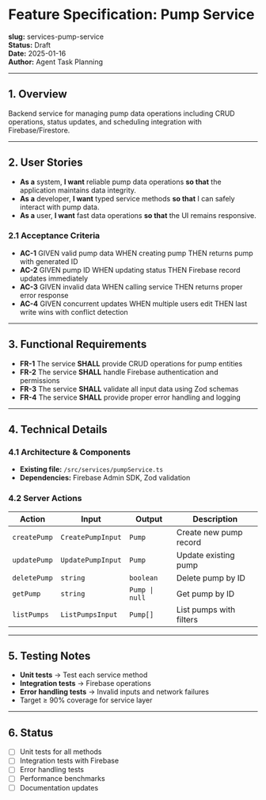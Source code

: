 # Feature Specification: Pump Service

**slug:** services-pump-service  
**Status:** Draft  
**Date:** 2025-01-16  
**Author:** Agent Task Planning

---

## 1. Overview
Backend service for managing pump data operations including CRUD operations, status updates, and scheduling integration with Firebase/Firestore.

---

## 2. User Stories
- **As a** system, **I want** reliable pump data operations **so that** the application maintains data integrity.
- **As a** developer, **I want** typed service methods **so that** I can safely interact with pump data.
- **As a** user, **I want** fast data operations **so that** the UI remains responsive.

### 2.1 Acceptance Criteria
- **AC-1** GIVEN valid pump data WHEN creating pump THEN returns pump with generated ID
- **AC-2** GIVEN pump ID WHEN updating status THEN Firebase record updates immediately
- **AC-3** GIVEN invalid data WHEN calling service THEN returns proper error response
- **AC-4** GIVEN concurrent updates WHEN multiple users edit THEN last write wins with conflict detection

---

## 3. Functional Requirements
- **FR-1** The service **SHALL** provide CRUD operations for pump entities
- **FR-2** The service **SHALL** handle Firebase authentication and permissions
- **FR-3** The service **SHALL** validate all input data using Zod schemas
- **FR-4** The service **SHALL** provide proper error handling and logging

---

## 4. Technical Details
### 4.1 Architecture & Components
- **Existing file:** `/src/services/pumpService.ts`
- **Dependencies:** Firebase Admin SDK, Zod validation

### 4.2 Server Actions
| Action | Input | Output | Description |
|--------|-------|--------|-------------|
| `createPump` | `CreatePumpInput` | `Pump` | Create new pump record |
| `updatePump` | `UpdatePumpInput` | `Pump` | Update existing pump |
| `deletePump` | `string` | `boolean` | Delete pump by ID |
| `getPump` | `string` | `Pump \| null` | Get pump by ID |
| `listPumps` | `ListPumpsInput` | `Pump[]` | List pumps with filters |

---

## 5. Testing Notes
- **Unit tests** → Test each service method
- **Integration tests** → Firebase operations
- **Error handling tests** → Invalid inputs and network failures
- Target ≥ 90% coverage for service layer

---

## 6. Status
- [ ] Unit tests for all methods
- [ ] Integration tests with Firebase
- [ ] Error handling tests
- [ ] Performance benchmarks
- [ ] Documentation updates
